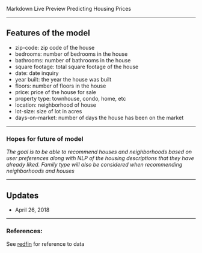 Markdown Live Preview
Predicting Housing Prices

----
## Features of the model
* zip-code: zip code of the house
* bedrooms: number of bedrooms in the house
* bathrooms: number of bathrooms in the house
* square footage: total square footage of the house
* date: date inquiry 
* year built: the year the house was built
* floors: number of floors in the house
* price: price of the house for sale
* property type: townhouse, condo, home, etc
* location: neighborhood of house
* lot-size: size of lot in acres
* days-on-market: number of days the house has been on the market

------

### Hopes for future of model

*The goal is to be able to recommend houses and neighborhoods based on user preferences along with NLP of the housing descriptions that they have already liked. Family type will also be considered when recommending neighborhoods and houses*

----
## Updates
* April 26, 2018

----
### References:
See [redfin](redfin.com) for reference to data 
